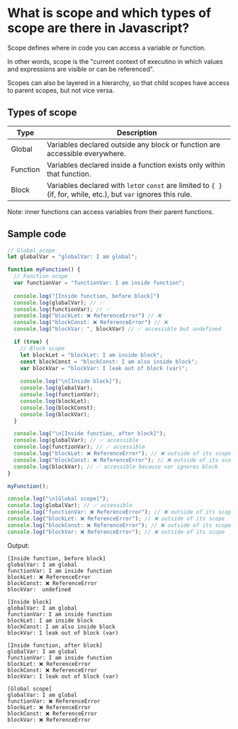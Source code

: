 # What is scope and which types of scope are there in Javascript?

Scope defines where in code you can access a variable or function.

In other words, scope is the "current context of executino in which values and expressions are visible or can be referenced".

Scopes can also be layered in a hierarchy, so that child scopes have access to parent scopes, but not vice versa.

## Types of scope

| Type           | Description                                                                                                       |
| -------------- | ----------------------------------------------------------------------------------------------------------------- | 
| Global         | Variables declared outside any block or function are accessible everywhere.                                       |
| Function       | Variables declared inside a function exists only within that function.                                            |
| Block          | Variables declared with `let`or `const` are limited to `{ }` (if, for, while, etc.), but `var` ignores this rule. |

Note: inner functions can access variables from their parent functions.


## Sample code

```javascript
// Global scope
let globalVar = "globalVar: I am global";

function myFunction() {
  // Function scope
  var functionVar = "functionVar: I am inside function";
  
  console.log("[Inside function, before block]")
  console.log(globalVar); // ✅
  console.log(functionVar); // ✅
  console.log("blockLet: ❌ ReferenceError") // ❌
  console.log("blockConst: ❌ ReferenceError") // ❌
  console.log("blockVar: ", blockVar) // ✅ accessible but undefined

  if (true) {
    // Block scope
    let blockLet = "blockLet: I am inside block";
    const blockConst = "blockConst: I am also inside block";
    var blockVar = "blockVar: I leak out of block (var)";
    
    console.log("\n[Inside block]");
    console.log(globalVar);
    console.log(functionVar);
    console.log(blockLet);
    console.log(blockConst);
    console.log(blockVar);
  }

  console.log("\n[Inside function, after block]");
  console.log(globalVar); // ✅ accessible
  console.log(functionVar); // ✅ accessible
  console.log("blockLet: ❌ ReferenceError"); // ❌ outside of its scope
  console.log("blockConst: ❌ ReferenceError"); // ❌ outside of its scope
  console.log(blockVar); // ✅ accessible because var ignores block
}

myFunction();

console.log("\n[Global scope]");
console.log(globalVar); // ✅ accessible
console.log("functionVar: ❌ ReferenceError"); // ❌ outside of its scope
console.log("blockLet: ❌ ReferenceError"); // ❌ outside of its scope
console.log("blockConst: ❌ ReferenceError"); // ❌ outside of its scope
console.log("blockVar: ❌ ReferenceError"); // ❌ outside of its scope
```

Output:

```
[Inside function, before block]
globalVar: I am global
functionVar: I am inside function
blockLet: ❌ ReferenceError
blockConst: ❌ ReferenceError
blockVar:  undefined

[Inside block]
globalVar: I am global
functionVar: I am inside function
blockLet: I am inside block
blockConst: I am also inside block
blockVar: I leak out of block (var)

[Inside function, after block]
globalVar: I am global
functionVar: I am inside function
blockLet: ❌ ReferenceError
blockConst: ❌ ReferenceError
blockVar: I leak out of block (var)

[Global scope]
globalVar: I am global
functionVar: ❌ ReferenceError
blockLet: ❌ ReferenceError
blockConst: ❌ ReferenceError
blockVar: ❌ ReferenceError
```